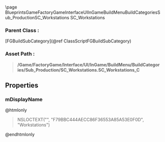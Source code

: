 \page BlueprintsGameFactoryGameInterfaceUIInGameBuildMenuBuildCategoriesSub_ProductionSC_Workstations SC_Workstations
### Parent Class :
[FGBuildSubCategory](@ref ClassScriptFGBuildSubCategory)
### Asset Path :
<b><blockquote>/Game/FactoryGame/Interface/UI/InGame/BuildMenu/BuildCategories/Sub_Production/SC_Workstations.SC_Workstations_C</blockquote></b>
## Properties

### mDisplayName
@htmlonly
<blockquote>NSLOCTEXT("", "F79BBC444AECC86F36553A85A53E0F0D", "Workstations")</blockquote>
@endhtmlonly

